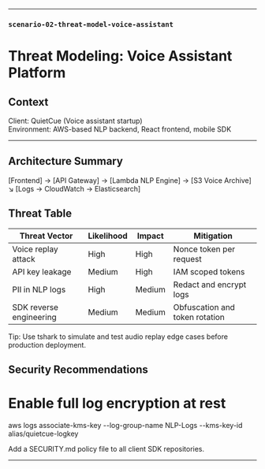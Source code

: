 
---

### `scenario-02-threat-model-voice-assistant`


# Threat Modeling: Voice Assistant Platform

## Context
Client: QuietCue (Voice assistant startup)  
Environment: AWS-based NLP backend, React frontend, mobile SDK

---

## Architecture Summary
[Frontend] → [API Gateway] → [Lambda NLP Engine] → [S3 Voice Archive]
                            ↘ [Logs → CloudWatch → Elasticsearch]

## Threat Table
| Threat Vector           | Likelihood | Impact | Mitigation                     |
| ----------------------- | ---------- | ------ | ------------------------------ |
| Voice replay attack     | High       | High   | Nonce token per request        |
| API key leakage         | Medium     | High   | IAM scoped tokens              |
| PII in NLP logs         | High       | Medium | Redact and encrypt logs        |
| SDK reverse engineering | Medium     | Medium | Obfuscation and token rotation |

Tip: Use tshark to simulate and test audio replay edge cases before production deployment.

## Security Recommendations
# Enable full log encryption at rest
aws logs associate-kms-key --log-group-name NLP-Logs --kms-key-id alias/quietcue-logkey

Add a SECURITY.md policy file to all client SDK repositories.


---

